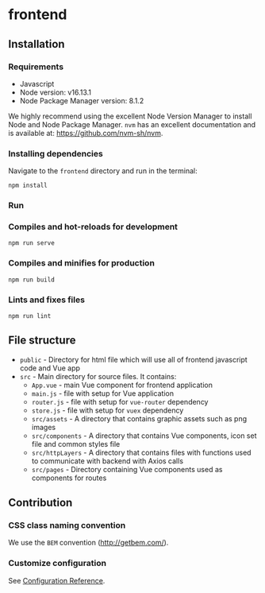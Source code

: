 # frontend

## Installation
### Requirements
* Javascript
* Node version: v16.13.1
* Node Package Manager version: 8.1.2

We highly recommend using the excellent Node Version Manager to install Node and Node Package Manager. `nvm` has an excellent documentation and is available at: https://github.com/nvm-sh/nvm.

### Installing dependencies
Navigate to the `frontend` directory and run in the terminal:
```
npm install
```

### Run
### Compiles and hot-reloads for development
```
npm run serve
```

### Compiles and minifies for production
```
npm run build
```

### Lints and fixes files
```
npm run lint
```

## File structure
* `public` - Directory for html file which will use all of frontend javascript code and Vue app
* `src` - Main directory for source files. It contains:
  - `App.vue` - main Vue component for frontend application
  - `main.js` - file with setup for Vue application
  - `router.js` - file with setup for `vue-router` dependency
  - `store.js` - file with setup for `vuex` dependency
  - `src/assets` - A directory that contains graphic assets such as png images
  - `src/components` - A directory that contains Vue components, icon set file and common styles file
  - `src/httpLayers` - A directory that contains files with functions used to communicate with backend with Axios calls
  - `src/pages` - Directory containing Vue components used as components for routes

## Contribution
### CSS class naming convention
We use the `BEM` convention (http://getbem.com/).

### Customize configuration
See [Configuration Reference](https://cli.vuejs.org/config/).

